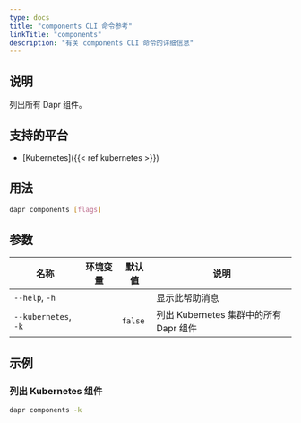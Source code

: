 ```yaml
---
type: docs
title: "components CLI 命令参考"
linkTitle: "components"
description: "有关 components CLI 命令的详细信息"
---
```


## 说明

列出所有 Dapr 组件。

## 支持的平台

- [Kubernetes]({{< ref kubernetes >}})

## 用法

```bash
dapr components [flags]
```

## 参数

| 名称                   | 环境变量 | 默认值     | 说明                           |
| -------------------- | ---- | ------- | ---------------------------- |
| `--help`, `-h`       |      |         | 显示此帮助消息                      |
| `--kubernetes`, `-k` |      | `false` | 列出 Kubernetes 集群中的所有 Dapr 组件 |

## 示例

### 列出 Kubernetes 组件
```bash
dapr components -k
```
